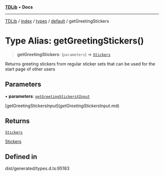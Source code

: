 [**TDLib**](../../../../../../README.md) • **Docs**

***

[TDLib](../../../../../../modules.md) / [index](../../../../../README.md) / [types](../../../README.md) / [default](../README.md) / getGreetingStickers

# Type Alias: getGreetingStickers()

> **getGreetingStickers**: (`parameters`) => [`Stickers`](Stickers-1.md)

Returns greeting stickers from regular sticker sets that can be used for the start page of other users

## Parameters

• **parameters**: [`getGreetingStickers$Input`](getGreetingStickers$Input.md)

[getGreetingStickers$Input](getGreetingStickers$Input.md)

## Returns

[`Stickers`](Stickers-1.md)

[Stickers](Stickers-1.md)

## Defined in

dist/generated/types.d.ts:95183
